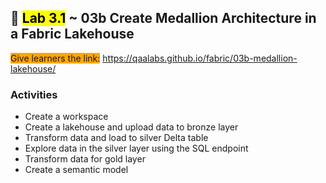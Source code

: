 ## 🧪 <mark>Lab 3.1</mark> ~ 03b Create Medallion Architecture in a Fabric Lakehouse

<span style="background-color: orange;">Give learners the link:</span> https://qaalabs.github.io/fabric/03b-medallion-lakehouse/

### Activities

- Create a workspace
- Create a lakehouse and upload data to bronze layer
- Transform data and load to silver Delta table
- Explore data in the silver layer using the SQL endpoint
- Transform data for gold layer
- Create a semantic model
